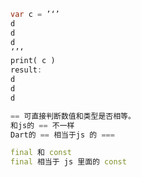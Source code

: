 ```dart
var c = ’‘’ 
d
d
d
‘’‘
print( c )
result:
d
d
d
```

```dart
== 可直接判断数值和类型是否相等。
和js的 == 不一样
Dart的 == 相当于js 的 ===
```

```dart
final 和 const
final 相当于 js 里面的 const
```

```dart

```
<!--stackedit_data:
eyJoaXN0b3J5IjpbMTYyNjQzNjM2Nl19
-->